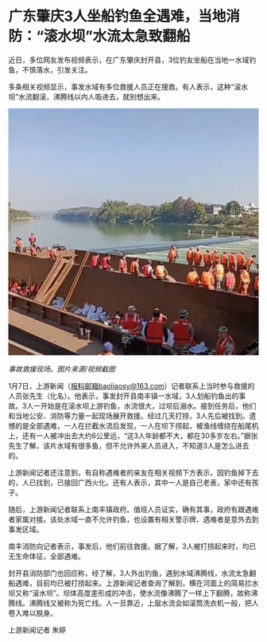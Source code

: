 # 广东肇庆3人坐船钓鱼全遇难，当地消防：“滚水坝”水流太急致翻船

近日，多位网友发布视频表示，在广东肇庆封开县，3位钓友坐船在当地一水域钓鱼，不慎落水，引发关注。

多条相关视频显示，事发水域有多位救援人员正在搜救。有人表示，这种“滚水坝”水流翻滚，沸腾线以内人吸进去，就别想出来。

![8378189a09cbd10378aabcc49fd3fe9e.jpg](https://raw.githubusercontent.com/qqhsx/qqnews_image/main/2024/01/07/广东肇庆3人坐船钓鱼全遇难，当地消防：“滚水坝”水流太急致翻船/8378189a09cbd10378aabcc49fd3fe9e.jpg)

_事故救援现场。图片来源/视频截图_

1月7日，上游新闻（报料邮箱baoliaosy@163.com）记者联系上当时参与救援的人员张先生（化名）。他表示，事发封开县南丰镇一水域，3人划船钓鱼出的事故。3人一开始是在滚水坝上游钓鱼，水流很大，过坝后溺水。接到任务后，他们和当地公安、消防等力量一起现场展开救援。经过几天打捞，3人先后被找到。遗憾的是全部遇难，一人在拦截水流后发现，一人在坝下捞起，被渔线缠绕在船尾机上，还有一人被冲出去大约6公里远，“这3人年龄都不大，都在30多岁左右。”据张先生了解，该片水域有很多鱼，但不允许外来人员进入，不知道3人是怎么进去的。

上游新闻记者还注意到，有自称遇难者的亲友在相关视频下方表示，因钓鱼掉下去的，人已找到，已接回广西火化。还有人表示，其中一人是自己老表，家中还有孩子。

随后，上游新闻记者联系上南丰镇政府。值班人员证实，确有其事，政府有跟遇难者家属对接。该处水域一直不允许钓鱼，也设置有相关警示牌，遇难者是意外去到事发区域。

南丰消防向记者表示，事发后，他们前往救援。据了解，3人被打捞起来时，均已无生命体征，全部遇难。

封开县消防部门也回应称，经了解，3人外出钓鱼，遇到水域沸腾线，水流太急翻船遇难，目前均已被打捞起来。上游新闻记者查询了解到，横在河面上的简易拦水坝又称“滚水坝”。坝体高度差形成的冲击，使水流像沸腾了一样上下翻腾，故称沸腾线。沸腾线又被称为死亡线。人一旦靠近，上层水流会如滚筒洗衣机一般，把人卷入难以脱身。

上游新闻记者 朱婷

